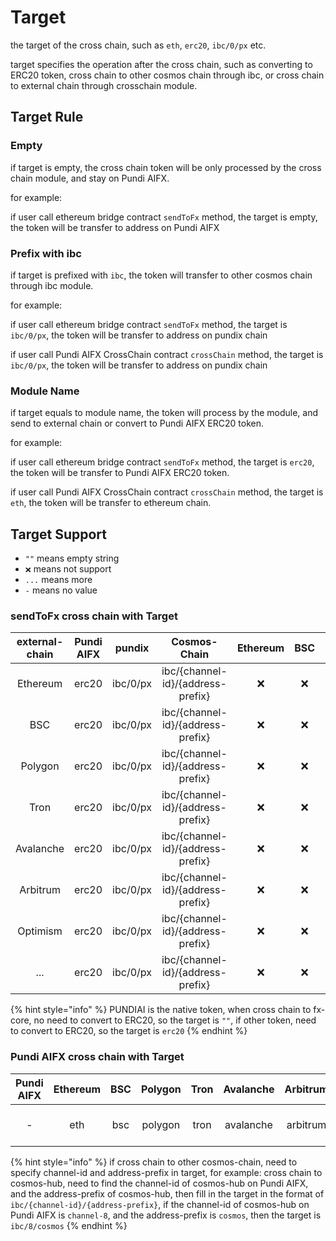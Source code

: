 # Target

the target of the cross chain, such as `eth`, `erc20`, `ibc/0/px` etc.

target specifies the operation after the cross chain, such as converting to ERC20 token, cross chain to other cosmos chain through ibc, or cross chain to external chain through crosschain module.

## Target Rule

### Empty

if target is empty, the cross chain token will be only processed by the cross chain module, and stay on Pundi AIFX.

for example:

if user call ethereum bridge contract `sendToFx` method, the target is empty, the token will be transfer to address on Pundi AIFX

### Prefix with ibc

if target is prefixed with `ibc`, the token will transfer to other cosmos chain through ibc module.

for example:

if user call ethereum bridge contract `sendToFx` method, the target is `ibc/0/px`, the token will be transfer to address on pundix chain

if user call Pundi AIFX CrossChain contract `crossChain` method, the target is `ibc/0/px`, the token will be transfer to address on pundix chain

### Module Name

if target equals to module name, the token will process by the module, and send to external chain or convert to Pundi AIFX ERC20 token.

for example:

if user call ethereum bridge contract `sendToFx` method, the target is `erc20`, the token will be transfer to Pundi AIFX ERC20 token.

if user call Pundi AIFX CrossChain contract `crossChain` method, the target is `eth`, the token will be transfer to ethereum chain.

## Target Support

* `""` means empty string
* `❌` means not support
* `...` means more
* `-` means no value

### sendToFx cross chain with Target

| external-chain | Pundi AIFX |  pundix  |            Cosmos-Chain           | Ethereum | BSC | External-Chain |
| :------------: | :------: | :------: | :-------------------------------: | :------: | :-: | :------------: |
|    Ethereum    |   erc20  | ibc/0/px | ibc/{channel-id}/{address-prefix} |     ❌    |  ❌  |        ❌       |
|       BSC      |   erc20  | ibc/0/px | ibc/{channel-id}/{address-prefix} |     ❌    |  ❌  |        ❌       |
|     Polygon    |   erc20  | ibc/0/px | ibc/{channel-id}/{address-prefix} |     ❌    |  ❌  |        ❌       |
|      Tron      |   erc20  | ibc/0/px | ibc/{channel-id}/{address-prefix} |     ❌    |  ❌  |        ❌       |
|    Avalanche   |   erc20  | ibc/0/px | ibc/{channel-id}/{address-prefix} |     ❌    |  ❌  |        ❌       |
|    Arbitrum    |   erc20  | ibc/0/px | ibc/{channel-id}/{address-prefix} |     ❌    |  ❌  |        ❌       |
|    Optimism    |   erc20  | ibc/0/px | ibc/{channel-id}/{address-prefix} |     ❌    |  ❌  |        ❌       |
|       ...      |   erc20  | ibc/0/px | ibc/{channel-id}/{address-prefix} |     ❌    |  ❌  |        ❌       |

{% hint style="info" %}
PUNDIAI is the native token, when cross chain to fx-core, no need to convert to ERC20, so the target is `""`, if other token, need to convert to ERC20, so the target is `erc20`
{% endhint %}

### Pundi AIFX cross chain with Target

| Pundi AIFX | Ethereum | BSC | Polygon | Tron | Avalanche | Arbitrum | Optimism | External-Chain |  Pundix  |            Cosmos-Chain           |
| :------: | :------: | :-: | :-----: | :--: | :-------: | :------: | :------: | :------------: | :------: | :-------------------------------: |
|     -    |    eth   | bsc | polygon | tron | avalanche | arbitrum | optimism |  {module-name} | ibc/0/px | ibc/{channel-id}/{address-prefix} |

{% hint style="info" %}
if cross chain to other cosmos-chain, need to specify channel-id and address-prefix in target, for example: cross chain to cosmos-hub, need to find the channel-id of cosmos-hub on Pundi AIFX, and the address-prefix of cosmos-hub, then fill in the target in the format of `ibc/{channel-id}/{address-prefix}`, if the channel-id of cosmos-hub on Pundi AIFX is `channel-8`, and the address-prefix is `cosmos`, then the target is `ibc/8/cosmos`
{% endhint %}

